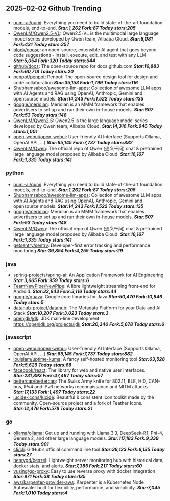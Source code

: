 ## 2025-02-02 Github Trending

### 
* [oumi-ai/oumi](https://github.com/oumi-ai/oumi): Everything you need to build state-of-the-art foundation models, end-to-end. ***Star:1,262 Fork:87 Today stars:205***
* [QwenLM/Qwen2.5-VL](https://github.com/QwenLM/Qwen2.5-VL): Qwen2.5-VL is the multimodal large language model series developed by Qwen team, Alibaba Cloud. ***Star:6,081 Fork:431 Today stars:257***
* [block/goose](https://github.com/block/goose): an open-source, extensible AI agent that goes beyond code suggestions - install, execute, edit, and test with any LLM ***Star:5,054 Fork:320 Today stars:644***
* [github/docs](https://github.com/github/docs): The open-source repo for docs.github.com ***Star:16,883 Fork:60,718 Today stars:20***
* [penpot/penpot](https://github.com/penpot/penpot): Penpot: The open-source design tool for design and code collaboration ***Star:35,153 Fork:1,799 Today stars:116***
* [Shubhamsaboo/awesome-llm-apps](https://github.com/Shubhamsaboo/awesome-llm-apps): Collection of awesome LLM apps with AI Agents and RAG using OpenAI, Anthropic, Gemini and opensource models. ***Star:14,243 Fork:1,522 Today stars:135***
* [google/meridian](https://github.com/google/meridian): Meridian is an MMM framework that enables advertisers to set up and run their own in-house models. ***Star:607 Fork:53 Today stars:148***
* [QwenLM/Qwen2.5](https://github.com/QwenLM/Qwen2.5): Qwen2.5 is the large language model series developed by Qwen team, Alibaba Cloud. ***Star:14,316 Fork:946 Today stars:1,001***
* [open-webui/open-webui](https://github.com/open-webui/open-webui): User-friendly AI Interface (Supports Ollama, OpenAI API, ...) ***Star:65,145 Fork:7,737 Today stars:882***
* [QwenLM/Qwen](https://github.com/QwenLM/Qwen): The official repo of Qwen (通义千问) chat & pretrained large language model proposed by Alibaba Cloud. ***Star:16,167 Fork:1,335 Today stars:141***

### python
* [oumi-ai/oumi](https://github.com/oumi-ai/oumi): Everything you need to build state-of-the-art foundation models, end-to-end. ***Star:1,262 Fork:87 Today stars:205***
* [Shubhamsaboo/awesome-llm-apps](https://github.com/Shubhamsaboo/awesome-llm-apps): Collection of awesome LLM apps with AI Agents and RAG using OpenAI, Anthropic, Gemini and opensource models. ***Star:14,243 Fork:1,522 Today stars:135***
* [google/meridian](https://github.com/google/meridian): Meridian is an MMM framework that enables advertisers to set up and run their own in-house models. ***Star:607 Fork:53 Today stars:148***
* [QwenLM/Qwen](https://github.com/QwenLM/Qwen): The official repo of Qwen (通义千问) chat & pretrained large language model proposed by Alibaba Cloud. ***Star:16,167 Fork:1,335 Today stars:141***
* [getsentry/sentry](https://github.com/getsentry/sentry): Developer-first error tracking and performance monitoring ***Star:39,854 Fork:4,255 Today stars:29***

### java
* [spring-projects/spring-ai](https://github.com/spring-projects/spring-ai): An Application Framework for AI Engineering ***Star:3,665 Fork:959 Today stars:6***
* [TeamNewPipe/NewPipe](https://github.com/TeamNewPipe/NewPipe): A libre lightweight streaming front-end for Android. ***Star:32,643 Fork:3,116 Today stars:44***
* [google/guava](https://github.com/google/guava): Google core libraries for Java ***Star:50,470 Fork:10,946 Today stars:5***
* [datahub-project/datahub](https://github.com/datahub-project/datahub): The Metadata Platform for your Data and AI Stack ***Star:10,207 Fork:3,023 Today stars:3***
* [openjdk/jdk](https://github.com/openjdk/jdk): JDK main-line development https://openjdk.org/projects/jdk ***Star:20,340 Fork:5,678 Today stars:6***

### javascript
* [open-webui/open-webui](https://github.com/open-webui/open-webui): User-friendly AI Interface (Supports Ollama, OpenAI API, ...) ***Star:65,145 Fork:7,737 Today stars:882***
* [louislam/uptime-kuma](https://github.com/louislam/uptime-kuma): A fancy self-hosted monitoring tool ***Star:63,528 Fork:5,629 Today stars:68***
* [facebook/react](https://github.com/facebook/react): The library for web and native user interfaces. ***Star:231,893 Fork:47,467 Today stars:57***
* [bettercap/bettercap](https://github.com/bettercap/bettercap): The Swiss Army knife for 802.11, BLE, HID, CAN-bus, IPv4 and IPv6 networks reconnaissance and MITM attacks. ***Star:17,133 Fork:1,497 Today stars:22***
* [lucide-icons/lucide](https://github.com/lucide-icons/lucide): Beautiful & consistent icon toolkit made by the community. Open-source project and a fork of Feather Icons. ***Star:12,476 Fork:578 Today stars:21***

### go
* [ollama/ollama](https://github.com/ollama/ollama): Get up and running with Llama 3.3, DeepSeek-R1, Phi-4, Gemma 2, and other large language models. ***Star:117,183 Fork:9,339 Today stars:901***
* [cli/cli](https://github.com/cli/cli): GitHub’s official command line tool ***Star:38,123 Fork:6,135 Today stars:27***
* [henrygd/beszel](https://github.com/henrygd/beszel): Lightweight server monitoring hub with historical data, docker stats, and alerts. ***Star:7,385 Fork:217 Today stars:60***
* [yusing/go-proxy](https://github.com/yusing/go-proxy): Easy to use reverse proxy with docker integration ***Star:971 Fork:38 Today stars:135***
* [aws/karpenter-provider-aws](https://github.com/aws/karpenter-provider-aws): Karpenter is a Kubernetes Node Autoscaler built for flexibility, performance, and simplicity. ***Star:7,045 Fork:1,010 Today stars:4***
